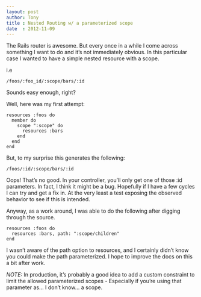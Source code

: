 ```yaml
---
layout: post
author: Tony
title : Nested Routing w/ a parameterized scope
date  : 2012-11-09
---
```


The Rails router is awesome. But every once in a while I come across something I want to do and it’s not immediately obvious. In this particular case I wanted to have a simple nested resource with a scope.

i.e

```
/foos/:foo_id/:scope/bars/:id
```

Sounds easy enough, right?

Well, here was my first attempt:

```
resources :foos do
  member do
    scope ":scope" do
      resources :bars
    end
  end
end
```

But, to my surprise this generates the following:

```
/foos/:id/:scope/bars/:id
```

Oops! That’s no good. In your controller, you’ll only get one of those :id parameters. In fact, I think it might be a bug. Hopefully if I have a few cycles I can try and get a fix in. At the very least a test exposing the observed behavior to see if this is intended.

Anyway, as a work around, I was able to do the following after digging through the source.

```
resources :foos do
  resources :bars, path: ":scope/children"
end
```

I wasn’t aware of the path option to resources, and I certainly didn’t know you could make the path parameterized. I hope to improve the docs on this a bit after work.

*NOTE:* In production, it’s probably a good idea to add a custom constraint to limit the allowed parameterized scopes - Especially if you’re using that parameter as… I don’t know… a scope.
